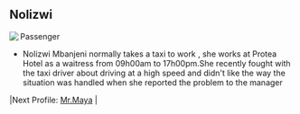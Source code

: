 ## Nolizwi

 Passenger
 <img align="left" padding=10px src="https://github.com/Onwa2014/Xstars/blob/master/public/img/nolizwi.png"/>
 - Nolizwi Mbanjeni normally takes a taxi to work , she works at Protea Hotel as a waitress from 09h00am to 17h00pm.She recently fought with the taxi driver about driving at a high speed and didn't like the way the situation was handled when she reported the problem to the manager

|Next Profile: [Mr.Maya](/Mr.Maya.md) |

